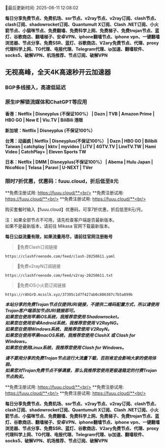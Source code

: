 🚀最后更新时间: 2025-06-11 12:08:02

**每日分享免费节点、免费机场、ssr节点、v2ray节点、v2ray订阅、clash节点、clash订阅、shadowrocket订阅、Quantumult X订阅、Clash .NET订阅、小火箭节点、小猫咪节点、免费翻墙、免费科学上网、免费梯子、免费trojan节点、蓝灯、谷歌商店、翻墙梯子、安卓VPN、iphone翻墙节点、iphone vpn、一键翻墙浏览器、节点分享、免费SSR、蓝灯、谷歌商店、V2ary免费节点、代理、proxy代理科学上网、TG代理、电报代理、Telegram代理、ip加速、翻墙软件、socks5、破解VPN、机场推荐、节点订阅、破解VPN**

## 无视高峰，全天4K高速秒开云加速器
### BGP多线接入，高速低延迟
### 原生IP解锁流媒体和ChatGPT等应用

**香港：Netflix | Disneyplus (不保证100%） | Dazn | TVB | Amazon Prime | HBO GO | Now E | Viu.TV | BiliBili 港限**

**新加坡：Netflix | Disneyplus (不保证100%）**

**台湾：动画疯 | Netflix | Disneyplus(不保证100%） | Dazn | HBO GO | Bilibili Taiwan | catchplay | kktv | myvideo | LiTV | 4GTV.TV | LineTV.TW | Hami Video | CatchPlay+ | Eleven Sports TW**

**日本：Netflix | DMM | Disneyplus(不保证100%） | Abema | Hulu Japan | NicoNico | Telasa | Paravi | U-NEXT | TVer**

### 限时7折优惠，优惠码：fuuu.cloud，折后低至8元

**免费注册试用: https://fuuu.cloud/**<br/>
**免费注册试用: https://fuuu.cloud/**<br/>
**免费注册试用: https://fuuu.cloud/**<br/>

购买套餐时输入【fuuu.cloud】优惠码，可享7折优惠，折后低至8元/月。

注：如果全部节点不可用，请先检查客户端是否最新版本。<br/>
  如果不是最新版本，请前往 Mikasa 官网下载最新版本。


**每日公益流量有限，如果流量用尽，请前往官网注册账号**


>🚀免费Clash订阅链接

```
https://clashfreenode.com/feed/clash-20250611.yaml
```

>🚀免费v2rayN订阅链接

```
https://clashfreenode.com/feed/v2ray-20250611.txt 
```

>🚀免费iOS小火箭订阅链接

```
https://rAhGrD.mcsslk.xyz/37395c1d7f427ab0c886307c7b5a899b
```


***本站分享的免费Trojan节点仅提供URI链接，不提供二维码配置方式，所以请使用Trojan客户端添加节点URI链接即可。***<br/>
***如果您在使用苹果iOS系统，我推荐您使用 Shadowrocket。***<br/>
***如果您在使用安卓Android系统，我推荐您使用 V2RayNG。***<br/>
***如果您在使用Windows系统，我推荐您使用 V2RayN。***<br/>
***如果您在使用苹果macOS系统，我推荐您使用 ClashX 或 Clash  for Windows。***<br/>
***如果您在使用Linux系统，我推荐您使用 Clash  for Windows。***<br/>

***请不要用分享的免费Trojan节点进行大流量下载，否则肯定会影响大家的使用体验。***<br/>
***如果您对Trojan免费节点不够满意，那么我推荐您使用更极速稳定的付费Trojan节点购买。***<br/>

**免费注册试用: https://fuuu.cloud/**<br/>
**免费注册试用: https://fuuu.cloud/**<br/>
**免费注册试用: https://fuuu.cloud/**<br/>

**每日分享免费节点、免费机场、ssr节点、v2ray节点、v2ray订阅、clash节点、clash订阅、shadowrocket订阅、Quantumult X订阅、Clash .NET订阅、小火箭节点、小猫咪节点、免费翻墙、免费科学上网、免费梯子、免费trojan节点、蓝灯、谷歌商店、翻墙梯子、安卓VPN、iphone翻墙节点、iphone vpn、一键翻墙浏览器、节点分享、免费SSR、蓝灯、谷歌商店、V2ary免费节点、代理、proxy代理科学上网、TG代理、电报代理、Telegram代理、ip加速、翻墙软件、socks5、破解VPN、机场推荐、节点订阅、破解VPN**